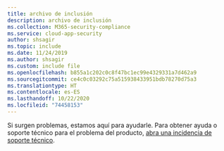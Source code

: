 ```yaml
---
title: archivo de inclusión
description: archivo de inclusión
ms.collection: M365-security-compliance
ms.service: cloud-app-security
author: shsagir
ms.topic: include
ms.date: 11/24/2019
ms.author: shsagir
ms.custom: include file
ms.openlocfilehash: b855a1c202c0c8f47bc1ec99e4329331a7d462a9
ms.sourcegitcommit: ce4c0c03292c75a515938433951bdb78270d75a3
ms.translationtype: HT
ms.contentlocale: es-ES
ms.lasthandoff: 10/22/2020
ms.locfileid: "74458153"
---
```

Si surgen problemas, estamos aquí para ayudarle. Para obtener ayuda o soporte técnico para el problema del producto, [abra una incidencia de soporte técnico](../support-and-ts.md).